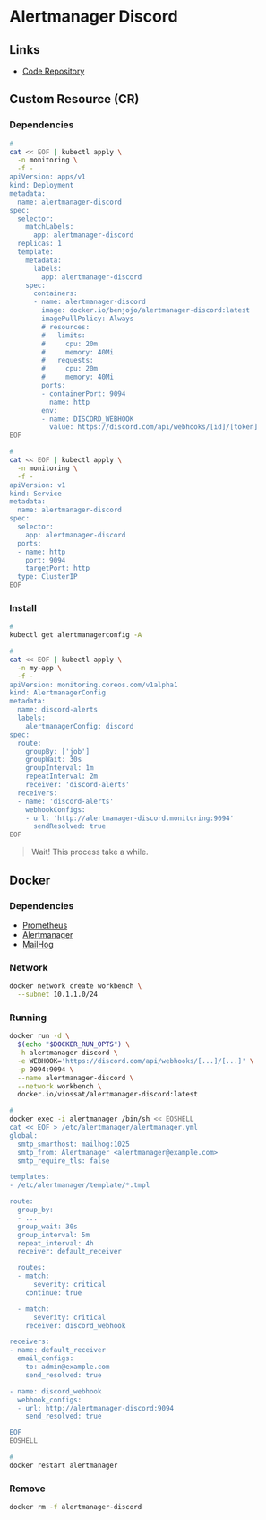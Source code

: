 # Alertmanager Discord

<!--
https://github.com/muqtadir/prometheus-values/blob/main/prometheus-operator/plat-alertmanager-config.yml
-->

## Links

- [Code Repository](https://github.com/viossat/alertmanager-discord)

## Custom Resource (CR)

### Dependencies

```sh
#
cat << EOF | kubectl apply \
  -n monitoring \
  -f -
apiVersion: apps/v1
kind: Deployment
metadata:
  name: alertmanager-discord
spec:
  selector:
    matchLabels:
      app: alertmanager-discord
  replicas: 1
  template:
    metadata:
      labels:
        app: alertmanager-discord
    spec:
      containers:
      - name: alertmanager-discord
        image: docker.io/benjojo/alertmanager-discord:latest
        imagePullPolicy: Always
        # resources:
        #   limits:
        #     cpu: 20m
        #     memory: 40Mi
        #   requests:
        #     cpu: 20m
        #     memory: 40Mi
        ports:
        - containerPort: 9094
          name: http
        env:
        - name: DISCORD_WEBHOOK
          value: https://discord.com/api/webhooks/[id]/[token]
EOF

#
cat << EOF | kubectl apply \
  -n monitoring \
  -f -
apiVersion: v1
kind: Service
metadata:
  name: alertmanager-discord
spec:
  selector:
    app: alertmanager-discord
  ports:
  - name: http
    port: 9094
    targetPort: http
  type: ClusterIP
EOF
```

### Install

```sh
#
kubectl get alertmanagerconfig -A

#
cat << EOF | kubectl apply \
  -n my-app \
  -f -
apiVersion: monitoring.coreos.com/v1alpha1
kind: AlertmanagerConfig
metadata:
  name: discord-alerts
  labels:
    alertmanagerConfig: discord
spec:
  route:
    groupBy: ['job']
    groupWait: 30s
    groupInterval: 1m
    repeatInterval: 2m
    receiver: 'discord-alerts'
  receivers:
  - name: 'discord-alerts'
    webhookConfigs:
    - url: 'http://alertmanager-discord.monitoring:9094'
      sendResolved: true
EOF
```

> Wait! This process take a while.

## Docker

### Dependencies

- [Prometheus](/prometheus/README.md)
- [Alertmanager](/prometheus/prometheus-alertmanager.md)
- [MailHog](/mailhog.md)

### Network

```sh
docker network create workbench \
  --subnet 10.1.1.0/24
```

### Running

```sh
docker run -d \
  $(echo "$DOCKER_RUN_OPTS") \
  -h alertmanager-discord \
  -e WEBHOOK='https://discord.com/api/webhooks/[...]/[...]' \
  -p 9094:9094 \
  --name alertmanager-discord \
  --network workbench \
  docker.io/viossat/alertmanager-discord:latest
```

```sh
#
docker exec -i alertmanager /bin/sh << EOSHELL
cat << EOF > /etc/alertmanager/alertmanager.yml
global:
  smtp_smarthost: mailhog:1025
  smtp_from: Alertmanager <alertmanager@example.com>
  smtp_require_tls: false

templates:
- /etc/alertmanager/template/*.tmpl

route:
  group_by:
  - ...
  group_wait: 30s
  group_interval: 5m
  repeat_interval: 4h
  receiver: default_receiver

  routes:
  - match:
      severity: critical
    continue: true

  - match:
      severity: critical
    receiver: discord_webhook

receivers:
- name: default_receiver
  email_configs:
  - to: admin@example.com
    send_resolved: true

- name: discord_webhook
  webhook_configs:
  - url: http://alertmanager-discord:9094
    send_resolved: true

EOF
EOSHELL

#
docker restart alertmanager
```

<!--
inhibit_rules:
- source_match:
    severity: 'critical'
  target_match:
    severity: 'warning'
  equal: ['app_type', 'category']

inhibit_rules:
- source_match:
    severity: 'critical'
  target_match:
    severity: 'warning'
  equal: ['alertname', 'dev', 'instance']
-->

### Remove

```sh
docker rm -f alertmanager-discord
```
